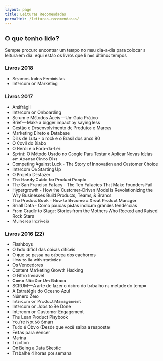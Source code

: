```yaml
---
layout: page
title: Leituras Recomendadas
permalink: /leituras-recomendadas/
---
```


## O que tenho lido?

Sempre procuro encontrar um tempo no meu dia-a-dia para colocar a leitura em dia. Aqui estão os livros que li nos últimos tempos.

### Livros 2018
- Sejamos todos Feministas
- Intercom on Marketing

### Livros 2017
- Antifrágil
- Intercom on Onboarding
- Scrum e Métodos Ágeis — Um Guia Prático
- Brief — Make a bigger impact by saying less
- Gestão e Desenvolvimento de Produtos e Marcas
- Marketing Direto e Database
- Dias de Luta - o rock e o Brasil dos anos 80
- O Covil do Diabo
- O Herói e o Fora-da-Lei
- Sprint: O Método Usado no Google Para Testar e Aplicar Novas Ideias em Apenas Cinco Dias
- Competing Against Luck - The Story of Innovation and Customer Choice
- Intercom On Starting Up
- O Projeto Desfazer
- The Handy Guide for Product People
- The San Franciso Fallacy - The Ten Fallacies That Make Founders Fail
- Hypergrowth - How the Customer-Driven Model is Revolutionizing the Way Businesses Build Products, Teams, & Brands
- The Product Book - How to Become a Great Product Manager
- Small Data - Como poucas pistas indicam grandes tendências
- From Cradle to Stage: Stories from the Mothers Who Rocked and Raised Rock Stars
- Mulheres Incríveis

### Livros 2016 (22)
- Flashboys
- O lado difícil das coisas difíceis
- O que se passa na cabeça dos cachorros
- How to lie with statistics
- Os Vencedores
- Content Marketing Growth Hacking
- O Filtro Invisível
- Como Não Ser Um Babaca
- SCRUM — A arte de fazer o dobro do trabalho na metade do tempo
- A Estratégia do Oceano Azul
- Número Zero
- Intercom on Product Management
- Intercom on Jobs to Be Done
- Intercom on Customer Engagement
- The Lean Product Playbook
- You’re Not Só Smart
- Tudo é Óbvio (Desde que você saiba a resposta)
- Feitas para Vencer
- Marina
- Traction
- On Being a Data Skeptic
- Trabalhe 4 horas por semana